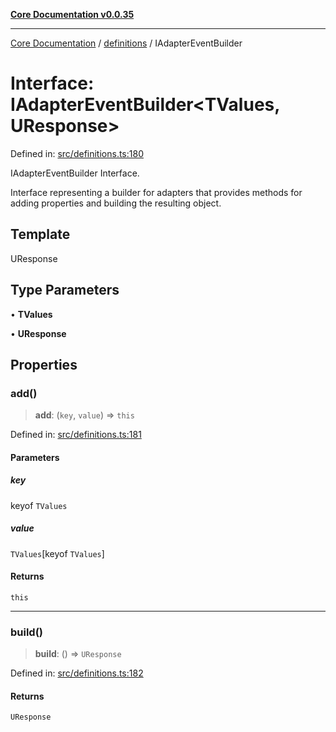 [**Core Documentation v0.0.35**](../../README.md)

***

[Core Documentation](../../modules.md) / [definitions](../README.md) / IAdapterEventBuilder

# Interface: IAdapterEventBuilder\<TValues, UResponse\>

Defined in: [src/definitions.ts:180](https://github.com/stonemjs/core/blob/83759020101bdf94fc7c7a0d8609e63689d57c0f/src/definitions.ts#L180)

IAdapterEventBuilder Interface.

Interface representing a builder for adapters that provides methods for adding properties and building the resulting object.

## Template

UResponse

## Type Parameters

• **TValues**

• **UResponse**

## Properties

### add()

> **add**: (`key`, `value`) => `this`

Defined in: [src/definitions.ts:181](https://github.com/stonemjs/core/blob/83759020101bdf94fc7c7a0d8609e63689d57c0f/src/definitions.ts#L181)

#### Parameters

##### key

keyof `TValues`

##### value

`TValues`\[keyof `TValues`\]

#### Returns

`this`

***

### build()

> **build**: () => `UResponse`

Defined in: [src/definitions.ts:182](https://github.com/stonemjs/core/blob/83759020101bdf94fc7c7a0d8609e63689d57c0f/src/definitions.ts#L182)

#### Returns

`UResponse`

